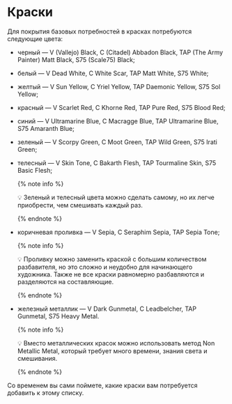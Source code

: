 # Краски

Для покрытия базовых потребностей в красках потребуются следующие цвета:

- черный — V (Vallejo) Black, C (Citadel) Abbadon Black, TAP (The Army Painter) Matt Black, S75 (Scale75) Black;
- белый — V Dead White, C White Scar, TAP Matt White, S75 White;
- желтый — V Sun Yellow, C Yriel Yellow, TAP Daemonic Yellow, S75 Sol Yellow;
- красный — V Scarlet Red, C Khorne Red, TAP Pure Red, S75 Blood Red;
- синий — V Ultramarine Blue, C Macragge Blue, TAP Ultramarine Blue, S75 Amaranth Blue;
- зеленый — V Scorpy Green, C Moot Green, TAP Wild Green, S75 Irati Green;
- телесный — V Skin Tone, C Bakarth Flesh, TAP Tourmaline Skin, S75 Basic Flesh;
    
     {% note info %}
     
    💡 Зеленый и телесный цвета можно сделать самому, но  их легче приобрести, чем смешивать каждый раз.
    
    {% endnote %}
    
- коричневая проливка — V Sepia, C Seraphim Sepia, TAP Sepia Tone;
    
    {% note info %}

    💡 Проливку можно заменить краской с большим количеством разбавителя, но это сложно и неудобно для начинающего художника. Также не все краски равномерно разбавляются и разделяются на составляющие.
    
    {% endnote %}
    
- железный металлик — V Dark Gunmetal, C Leadbelcher, TAP Gunmetal, S75 Heavy Metal.
    
    {% note info %}

    💡 Вместо металлических красок можно использовать метод Non
     Metallic Metal, который требует много времени, знания света и смешивания.
    
    {% endnote %}
    

Со временем вы сами поймете, какие краски вам потребуется добавить к этому списку.